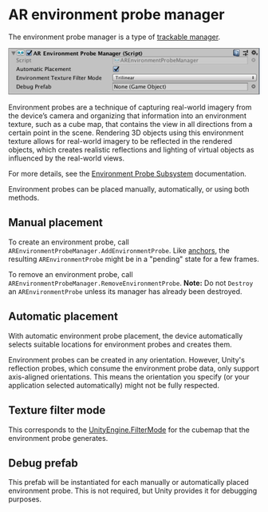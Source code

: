 # AR environment probe manager

The environment probe manager is a type of [trackable manager](trackable-managers.md).

![AR environment probe manager](images/ar-environment-probe-manager.png "AR Environment Probe Manager")

Environment probes are a technique of capturing real-world imagery from the device’s camera and organizing that information into an environment texture, such as a cube map, that contains the view in all directions from a certain point in the scene. Rendering 3D objects using this environment texture allows for real-world imagery to be reflected in the rendered objects, which creates realistic reflections and lighting of virtual objects as influenced by the real-world views.

For more details, see the [Environment Probe Subsystem](http://docs.unity3d.com/Packages/com.unity.xr.arsubsystems@latest?preview=1&subfolder=/manual/environment-probe-subsystem.html) documentation.

Environment probes can be placed manually, automatically, or using both methods.

## Manual placement

To create an environment probe, call `AREnvironmentProbeManager.AddEnvironmentProbe`. Like [anchors](anchor-manager.md), the resulting `AREnvironmentProbe` might be in a "pending" state for a few frames.

To remove an environment probe, call `AREnvironmentProbeManager.RemoveEnvironmentProbe`. **Note:** Do not `Destroy` an `AREnvironmentProbe` unless its manager has already been destroyed.

## Automatic placement

With automatic environment probe placement, the device automatically selects suitable locations for environment probes and creates them.

Environment probes can be created in any orientation. However, Unity's reflection probes, which consume the environment probe data, only support axis-aligned orientations. This means the orientation you specify (or your application selected automatically) might not be fully respected.

## Texture filter mode

This corresponds to the [UnityEngine.FilterMode](https://docs.unity3d.com/ScriptReference/FilterMode.html) for the cubemap that the environment probe generates.

## Debug prefab

This prefab will be instantiated for each manually or automatically placed environment probe. This is not required, but Unity provides it for debugging purposes.
